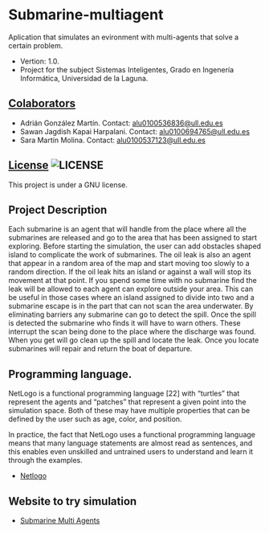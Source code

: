 Submarine-multiagent
=========================

Aplication that simulates an evironment with multi-agents that solve a certain problem.
* Vertion: 1.0.
* Project for the subject Sistemas Inteligentes, Grado en Ingenería Informática, Universidad de la Laguna.

## [Colaborators]()
* Adrián González Martín. Contact: <alu0100536836@ull.edu.es>
* Sawan Jagdish Kapai Harpalani. Contact: <alu0100694765@ull.edu.es>
* Sara Martín Molina. Contact: <alu0100537123@ull.edu.es>

## [License](http://www.gnu.org/licenses/gpl-3.0.html) ![LICENSE](http://www.gnu.org/graphics/gplv3-88x31.png)
This project is under a GNU license.

## Project Description
Each submarine is an agent that will handle from the place where all the submarines are released and go to the area that has been assigned to start exploring. Before starting the simulation, the user can add obstacles shaped island to complicate the work of submarines. The oil leak is also an agent that appear in a random area of the map and start moving too slowly to a random direction. If the oil leak hits an island or against a wall will stop its movement at that point. If you spend some time with no submarine find the leak will be allowed to each agent can explore outside your area. This can be useful in those cases where an island assigned to divide into two and a submarine escape is in the part that can not scan the area underwater. By eliminating barriers any submarine can go to detect the spill. Once the spill is detected the submarine who finds it will have to warn others. These interrupt the scan being done to the place where the discharge was found. When you get will go clean up the spill and locate the leak. Once you locate submarines will repair and return the boat of departure.

## Programming language.
NetLogo is a functional programming language [22] with “turtles” that represent the agents and “patches” that represent a given point into the simulation space. Both of these may have multiple properties that can be defined by the user such as age, color, and position.

In practice, the fact that NetLogo uses a functional programming language means that many language statements are almost read as sentences, and this enables even unskilled and untrained users to understand and learn it through the examples.

* [Netlogo](https://ccl.northwestern.edu/netlogo/)

## Website to try simulation

* [Submarine Multi Agents](http://alu0100694765.github.io/Submarine-multiagent/index.html)